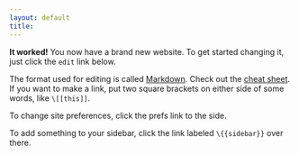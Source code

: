 ```yaml
---
layout: default
title: 
---
```


**It worked!** You now have a brand new website. To get started changing it, just click the `edit` link below.

The format used for editing is called [Markdown](http://daringfireball.net/markdown/).
Check out the [cheat sheet](http://daringfireball.net/markdown/dingus/). If you want to 
make a link, put two square brackets on either side of some words, like `\[[this]]`.

To change site preferences, click the prefs link to the side.

To add something to your sidebar, click the link labeled `\{{sidebar}}` over there.
